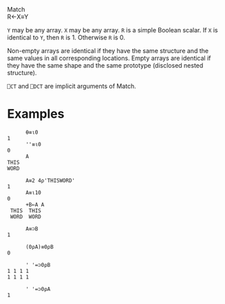 <div class="heading">
  <div class="name">Match</div>
  <div class="command">R←X≡Y</div>
</div>

`Y` may be any array.  `X` may be any array.  `R` is a simple Boolean scalar.  If `X` is identical to `Y`, then `R` is 1.  Otherwise `R` is 0.

Non-empty arrays are identical if they have the same structure and the same values in all corresponding locations.  Empty arrays are identical if they have the same shape and the same prototype (disclosed nested structure).

`⎕CT` and `⎕DCT` are  implicit arguments of Match.

# Examples
```apl
      ⍬≡⍳0
1
      ''≡⍳0
0
      A
THIS
WORD
 
      A≡2 4⍴'THISWORD'
1
      A≡⍳10
0
      +B←A A
 THIS  THIS
 WORD  WORD
 
      A≡⊃B
1
 
      (0⍴A)≡0⍴B
0
 
      ' '=⊃0⍴B
1 1 1 1
1 1 1 1
 
      ' '=⊃0⍴A
1
```
